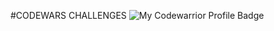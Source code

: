 #CODEWARS CHALLENGES
![My Codewarrior Profile Badge](https://www.codewars.com/users/SVENTRIPIKAL/badges/small)
